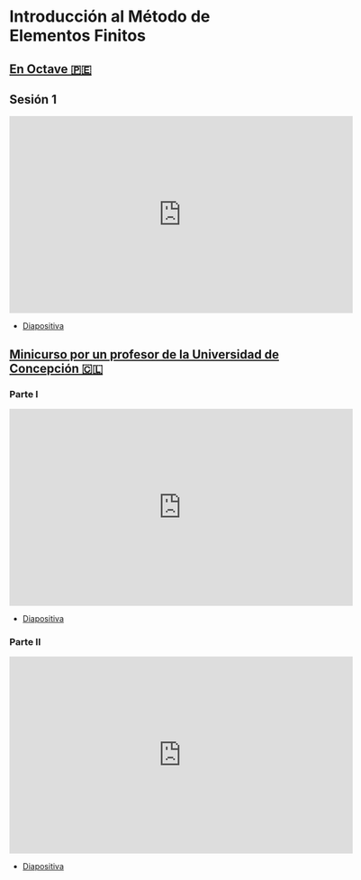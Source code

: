 # Introducción al Método de Elementos Finitos

## [En Octave 🇵🇪](https://www.gnu.org/software/octave/index)

## Sesión 1

<iframe width="610" height="350"
  sandbox="allow-same-origin allow-scripts allow-popups"
  src="https://diode.zone/videos/embed/uYwgv9SX33BBmMZCVv3bFJ?title=0&warningTitle=0&peertubeLink=0"
  frameborder="0" allowfullscreen>
</iframe>

- [Diapositiva](https://ecloud.global/s/84bFcWixzacwtMH)

## [Minicurso por un profesor de la Universidad de Concepción 🇨🇱](https://sites.google.com/uni.edu.pe/cimmuni-2022/materiales#h.vbmc8ur8scsu)

### Parte I

<iframe width="610" height="350"
  sandbox="allow-same-origin allow-scripts allow-popups"
  src="https://diode.zone/videos/embed/3haEShmV3K6V8GqSKcd7x5?title=0&warningTitle=0&peertubeLink=0"
  frameborder="0" allowfullscreen>
</iframe>

- [Diapositiva](https://drive.google.com/file/d/1DtzzcXpcbacklp8dz_gKy0Is3xY4ZKcF/view)

### Parte II 

<iframe width="610" height="350"
  sandbox="allow-same-origin allow-scripts allow-popups"
  src="https://diode.zone/videos/embed/xjtKnLwPnZZp3tU8eCy592?title=0&warningTitle=0&peertubeLink=0"
  frameborder="0" allowfullscreen>
</iframe>

- [Diapositiva](https://www.dropbox.com/s/1dxu22372vixmzv/Mini-Curso1-FEM-1d-Apr%2018-Apr%2022%2C%202022-completo.pdf?dl=0)